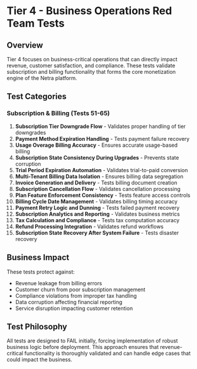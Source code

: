 # Tier 4 - Business Operations Red Team Tests

## Overview

Tier 4 focuses on business-critical operations that can directly impact revenue, customer satisfaction, and compliance. These tests validate subscription and billing functionality that forms the core monetization engine of the Netra platform.

## Test Categories

### Subscription & Billing (Tests 51-65)

1. **Subscription Tier Downgrade Flow** - Validates proper handling of tier downgrades
2. **Payment Method Expiration Handling** - Tests payment failure recovery
3. **Usage Overage Billing Accuracy** - Ensures accurate usage-based billing
4. **Subscription State Consistency During Upgrades** - Prevents state corruption
5. **Trial Period Expiration Automation** - Validates trial-to-paid conversion
6. **Multi-Tenant Billing Data Isolation** - Ensures billing data segregation
7. **Invoice Generation and Delivery** - Tests billing document creation
8. **Subscription Cancellation Flow** - Validates cancellation processing
9. **Plan Feature Enforcement Consistency** - Tests feature access controls
10. **Billing Cycle Date Management** - Validates billing timing accuracy
11. **Payment Retry Logic and Dunning** - Tests failed payment recovery
12. **Subscription Analytics and Reporting** - Validates business metrics
13. **Tax Calculation and Compliance** - Tests tax computation accuracy
14. **Refund Processing Integration** - Validates refund workflows
15. **Subscription State Recovery After System Failure** - Tests disaster recovery

## Business Impact

These tests protect against:
- Revenue leakage from billing errors
- Customer churn from poor subscription management
- Compliance violations from improper tax handling
- Data corruption affecting financial reporting
- Service disruption impacting customer retention

## Test Philosophy

All tests are designed to FAIL initially, forcing implementation of robust business logic before deployment. This approach ensures that revenue-critical functionality is thoroughly validated and can handle edge cases that could impact the business.